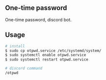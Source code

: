 ## One-time password
One-time password, discord bot.

## Usage
```bash
# install
$ sudo cp otpwd.service /etc/systemd/system/
$ sudo systemctl enable otpwd.service
$ sudo systemctl restart otpwd.service

# discord command
/otpwd
```
